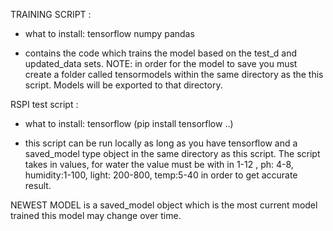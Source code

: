 TRAINING SCRIPT : 
 - what to install:
   tensorflow
   numpy
   pandas 
  
 - contains the code which trains the model based on the test_d and updated_data sets. NOTE: in order for the model to save you must create a folder called tensormodels within the same directory as the this script. Models will be exported to that directory. 

 RSPI test script : 
 - what to install:
   tensorflow (pip install tensorflow ..)

 - this script can be run locally as long as you have tensorflow and a saved_model type object in the same directory as this script. The script takes in values, for water the value must be with in 1-12 , ph: 4-8, humidity:1-100, light: 200-800, temp:5-40 in order to get accurate result. 



 NEWEST MODEL is a saved_model object which is the most current model trained this model may change over time. 